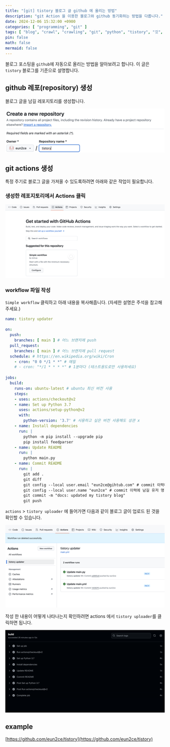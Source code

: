 ```yaml
---
title: "[git] tistory 블로그 글 github 에 올리는 방법"
description: "git Action 을 이용한 블로그와 github 동기화하는 방법을 다룹니다."
date: 2024-12-06 15:32:00 +0900
categories: [ "programming", "git" ]
tags: [ "blog", "crawl", "crawling", "git", "python", "tistory", "깃", "깃헙", "블로그", "크롤링" ]
pin: false
math: false
mermaid: false
---
```


블로그 포스팅을 `github`에 자동으로 올리는 방법을 알아보려고 합니다. 이 글은 `tistory` 블로그를 기준으로 설명합니다.

## github 레포(repository) 생성

블로그 글을 남길 레포지토리를 생성합니다.

![repository 생성](/assets/img/posts/programming/git/2024-12-04-git-using-gitaction-with-tistory/2024-12-06-15-10-00.png)

## git actions 생성

특정 주기로 블로그 글을 가져올 수 있도록하려면 아래와 같은 작업이 필요합니다.

### 생성한 레포지토리에서 Actions 클릭

![actions](/assets/img/posts/programming/git/2024-12-04-git-using-gitaction-with-tistory/2024-12-06-15-18-00.png)

### workflow 파일 작성

`Simple workflow` 클릭하고 아래 내용을 복사해줍니다. (자세한 설명은 주석을 참고해주세요.)

```yaml
name: tistory updater

on:
  push:
    branches: [ main ] # 어느 브랜치에 push
  pull_request:
    branches: [ main ] # 어느 브랜치에 pull request
  schedule: # https://en.wikipedia.org/wiki/Cron
    - cron: "0 0 */1 * *" # 매일
    # - cron: "*/1 * * * *" # 1분마다 (테스트용도로만 사용하세요)

jobs:
  build:
    runs-on: ubuntu-latest # ubuntu 최신 버전 사용
    steps:
    - uses: actions/checkout@v2
    - name: Set up Python 3.7
      uses: actions/setup-python@v2
      with:
        python-version: '3.7' # 사용하고 싶은 버전 사용해도 상관 x
    - name: Install dependencies
      run: |
        python -m pip install --upgrade pip
        pip install feedparser
    - name: Update README
      run: |
        python main.py
    - name: Commit README
      run: |
        git add .
        git diff
        git config --local user.email "eun2ce@gihtub.com" # commit 이력에 남길 email
        git config --local user.name "eun2ce" # commit 이력에 남길 유저 명
        git commit -m "docs: updated my tistory blog"
        git push
```

`actions` > `tistory uploader` 에 들어가면 다음과 같이 블로그 글이 업로드 된 것을 확인할 수 있습니다.

![result](/assets/img/posts/programming/git/2024-12-04-git-using-gitaction-with-tistory/2024-12-06-15-38-59.png)


작성 한 내용이 어떻게 나타나는지 확인하려면 actions 에서 `tistory uploader`를 클릭하면 됩니다.

![check](/assets/img/posts/programming/git/2024-12-04-git-using-gitaction-with-tistory/2024-12-06-15-26-38.png)

## example

[https://github.com/eun2ce/tistory](https://github.com/eun2ce/tistory)
